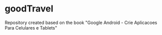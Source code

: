 # goodTravel
Repository created based on the book "Google Android - Crie Aplicacoes Para Celulares e Tablets"
